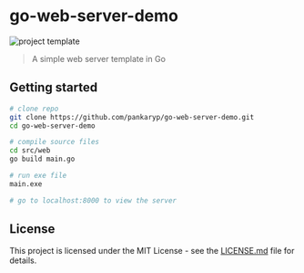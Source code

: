 # go-web-server-demo

![project template](https://img.shields.io/badge/project-template-blue.svg?style=flat-square)

> A simple web server template in Go

## Getting started
```sh
# clone repo 
git clone https://github.com/pankaryp/go-web-server-demo.git
cd go-web-server-demo

# compile source files
cd src/web
go build main.go

# run exe file
main.exe

# go to localhost:8000 to view the server
```

## License

This project is licensed under the MIT License - see the [LICENSE.md](LICENSE.md) file for details.